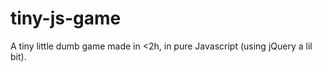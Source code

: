 tiny-js-game
============

A tiny little dumb game made in <2h, in pure Javascript (using jQuery a lil bit).
